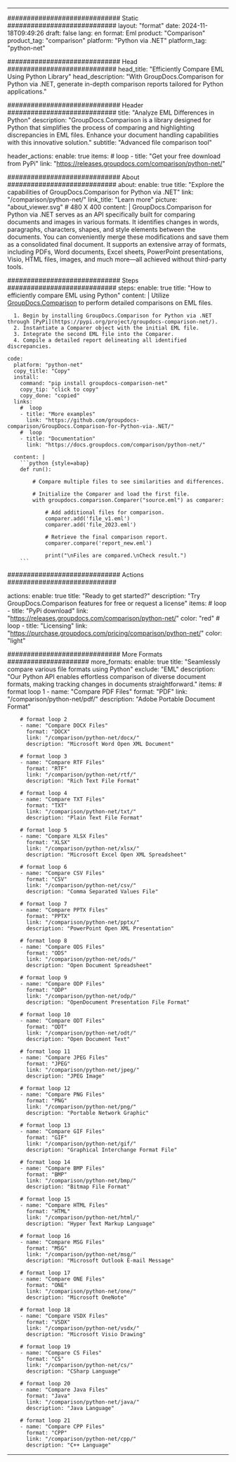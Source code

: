 
---
############################# Static ############################
layout: "format"
date:  2024-11-18T09:49:26
draft: false
lang: en
format: Eml
product: "Comparison"
product_tag: "comparison"
platform: "Python via .NET"
platform_tag: "python-net"

############################# Head ############################
head_title: "Efficiently Compare EML Using Python Library"
head_description: "With GroupDocs.Comparison for Python via .NET, generate in-depth comparison reports tailored for Python applications."

############################# Header ############################
title: "Analyze EML Differences in Python" 
description: "GroupDocs.Comparison is a library designed for Python that simplifies the process of comparing and highlighting discrepancies in EML files. Enhance your document handling capabilities with this innovative solution."
subtitle: "Advanced file comparison tool" 

header_actions:
  enable: true
  items:
    #  loop
    - title: "Get your free download from PyPi"
      link: "https://releases.groupdocs.com/comparison/python-net/"
      
############################# About ############################
about:
    enable: true
    title: "Explore the capabilities of GroupDocs.Comparison for Python via .NET"
    link: "/comparison/python-net/"
    link_title: "Learn more"
    picture: "about_viewer.svg" # 480 X 400
    content: |
       GroupDocs.Comparison for Python via .NET serves as an API specifically built for comparing documents and images in various formats. It identifies changes in words, paragraphs, characters, shapes, and style elements between the documents. You can conveniently merge these modifications and save them as a consolidated final document. It supports an extensive array of formats, including PDFs, Word documents, Excel sheets, PowerPoint presentations, Visio, HTML files, images, and much more—all achieved without third-party tools.

############################# Steps ############################
steps:
    enable: true
    title: "How to efficiently compare EML using Python"
    content: |
      Utilize [GroupDocs.Comparison](https://products.groupdocs.com/comparison/python-net/) to perform detailed comparisons on EML files.
      
      1. Begin by installing GroupDocs.Comparison for Python via .NET through [PyPi](https://pypi.org/project/groupdocs-comparison-net/).
      2. Instantiate a Comparer object with the initial EML file.
      3. Integrate the second EML file into the Comparer.
      4. Compile a detailed report delineating all identified discrepancies.
   
    code:
      platform: "python-net"
      copy_title: "Copy"
      install:
        command: "pip install groupdocs-comparison-net"
        copy_tip: "click to copy"
        copy_done: "copied"
      links:
        #  loop
        - title: "More examples"
          link: "https://github.com/groupdocs-comparison/GroupDocs.Comparison-for-Python-via-.NET/"
        #  loop
        - title: "Documentation"
          link: "https://docs.groupdocs.com/comparison/python-net/"
          
      content: |
        ```python {style=abap}
        def run():

            # Compare multiple files to see similarities and differences.

            # Initialize the Comparer and load the first file.
            with groupdocs.comparison.Comparer("source.eml") as comparer:

                # Add additional files for comparison.
                comparer.add('file_v1.eml')
                comparer.add('file_2023.eml')

                # Retrieve the final comparison report.
                comparer.compare('report_new.eml')

                print("\nFiles are compared.\nCheck result.")
        ```            

############################# Actions ############################

actions:
  enable: true
  title: "Ready to get started?"
  description: "Try GroupDocs.Comparison features for free or request a license"
  items:
    #  loop
    - title: "PyPi download"
      link: "https://releases.groupdocs.com/comparison/python-net/"
      color: "red"
        #  loop
    - title: "Licensing"
      link: "https://purchase.groupdocs.com/pricing/comparison/python-net/"
      color: "light"


############################# More Formats #####################
more_formats:
    enable: true
    title: "Seamlessly compare various file formats using Python"
    exclude: "EML"
    description: "Our Python API enables effortless comparison of diverse document formats, making tracking changes in documents straightforward."
    items: 
        # format loop 1
        - name: "Compare PDF Files"
          format: "PDF"
          link: "/comparison/python-net/pdf/"
          description: "Adobe Portable Document Format"

        # format loop 2
        - name: "Compare DOCX Files"
          format: "DOCX"
          link: "/comparison/python-net/docx/"
          description: "Microsoft Word Open XML Document"

        # format loop 3
        - name: "Compare RTF Files"
          format: "RTF"
          link: "/comparison/python-net/rtf/"
          description: "Rich Text File Format"

        # format loop 4
        - name: "Compare TXT Files"
          format: "TXT"
          link: "/comparison/python-net/txt/"
          description: "Plain Text File Format"

        # format loop 5
        - name: "Compare XLSX Files"
          format: "XLSX"
          link: "/comparison/python-net/xlsx/"
          description: "Microsoft Excel Open XML Spreadsheet"

        # format loop 6
        - name: "Compare CSV Files"
          format: "CSV"
          link: "/comparison/python-net/csv/"
          description: "Comma Separated Values File"

        # format loop 7
        - name: "Compare PPTX Files"
          format: "PPTX"
          link: "/comparison/python-net/pptx/"
          description: "PowerPoint Open XML Presentation"

        # format loop 8
        - name: "Compare ODS Files"
          format: "ODS"
          link: "/comparison/python-net/ods/"
          description: "Open Document Spreadsheet"

        # format loop 9
        - name: "Compare ODP Files"
          format: "ODP"
          link: "/comparison/python-net/odp/"
          description: "OpenDocument Presentation File Format"

        # format loop 10
        - name: "Compare ODT Files"
          format: "ODT"
          link: "/comparison/python-net/odt/"
          description: "Open Document Text"

        # format loop 11
        - name: "Compare JPEG Files"
          format: "JPEG"
          link: "/comparison/python-net/jpeg/"
          description: "JPEG Image"

        # format loop 12
        - name: "Compare PNG Files"
          format: "PNG"
          link: "/comparison/python-net/png/"
          description: "Portable Network Graphic"

        # format loop 13
        - name: "Compare GIF Files"
          format: "GIF"
          link: "/comparison/python-net/gif/"
          description: "Graphical Interchange Format File"

        # format loop 14
        - name: "Compare BMP Files"
          format: "BMP"
          link: "/comparison/python-net/bmp/"
          description: "Bitmap File Format"

        # format loop 15
        - name: "Compare HTML Files"
          format: "HTML"
          link: "/comparison/python-net/html/"
          description: "Hyper Text Markup Language"

        # format loop 16
        - name: "Compare MSG Files"
          format: "MSG"
          link: "/comparison/python-net/msg/"
          description: "Microsoft Outlook E-mail Message"

        # format loop 17
        - name: "Compare ONE Files"
          format: "ONE"
          link: "/comparison/python-net/one/"
          description: "Microsoft OneNote"

        # format loop 18
        - name: "Compare VSDX Files"
          format: "VSDX"
          link: "/comparison/python-net/vsdx/"
          description: "Microsoft Visio Drawing"

        # format loop 19
        - name: "Compare CS Files"
          format: "CS"
          link: "/comparison/python-net/cs/"
          description: "CSharp Language"

        # format loop 20
        - name: "Compare Java Files"
          format: "Java"
          link: "/comparison/python-net/java/"
          description: "Java Language"
          
        # format loop 21
        - name: "Compare CPP Files"
          format: "CPP"
          link: "/comparison/python-net/cpp/"
          description: "C++ Language"
---